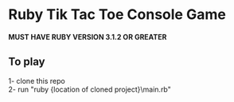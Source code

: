 # Ruby Tik Tac Toe Console Game

#### MUST HAVE RUBY VERSION 3.1.2 OR GREATER <br />
## To play
1- clone this repo <br />
2- run "ruby {location of cloned project}\main.rb"


